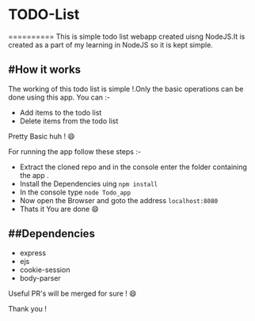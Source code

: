# TODO-List
==========
This is simple todo list webapp created uisng NodeJS.It is created as a part of my learning in NodeJS so it is kept simple.

#How it works 
-----
The working of this todo list is simple !.Only the basic operations can be done using this app.
You can :- 
- Add items to the todo list 
- Delete items from the todo list

Pretty Basic huh ! :smile:

For running the app follow these steps :- 
- Extract the cloned repo and in the console enter the folder containing the app .
- Install the Dependencies uing `npm install`
- In the console type `node Todo_app`
- Now open the Browser and goto the address `localhost:8080`
- Thats it You are done :smile:

##Dependencies 
------
- express
- ejs
- cookie-session
- body-parser

Useful PR's will be merged for sure ! :smile: 

Thank you ! 
